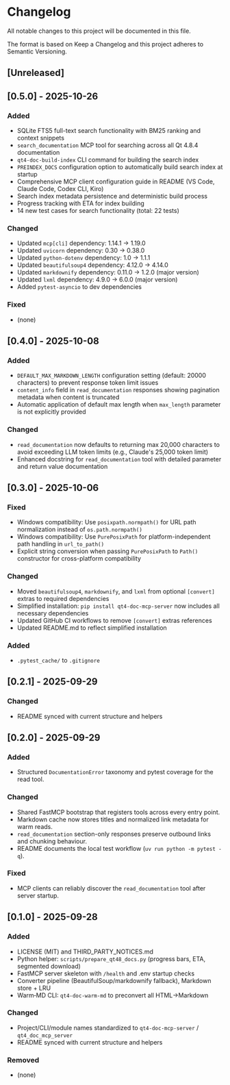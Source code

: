 # Changelog

All notable changes to this project will be documented in this file.

The format is based on Keep a Changelog and this project adheres to Semantic Versioning.

## [Unreleased]

## [0.5.0] - 2025-10-26
### Added
- SQLite FTS5 full-text search functionality with BM25 ranking and context snippets
- `search_documentation` MCP tool for searching across all Qt 4.8.4 documentation
- `qt4-doc-build-index` CLI command for building the search index
- `PREINDEX_DOCS` configuration option to automatically build search index at startup
- Comprehensive MCP client configuration guide in README (VS Code, Claude Code, Codex CLI, Kiro)
- Search index metadata persistence and deterministic build process
- Progress tracking with ETA for index building
- 14 new test cases for search functionality (total: 22 tests)

### Changed
- Updated `mcp[cli]` dependency: 1.14.1 → 1.19.0
- Updated `uvicorn` dependency: 0.30 → 0.38.0
- Updated `python-dotenv` dependency: 1.0 → 1.1.1
- Updated `beautifulsoup4` dependency: 4.12.0 → 4.14.0
- Updated `markdownify` dependency: 0.11.0 → 1.2.0 (major version)
- Updated `lxml` dependency: 4.9.0 → 6.0.0 (major version)
- Added `pytest-asyncio` to dev dependencies

### Fixed
- (none)

## [0.4.0] - 2025-10-08
### Added
- `DEFAULT_MAX_MARKDOWN_LENGTH` configuration setting (default: 20000 characters) to prevent response token limit issues
- `content_info` field in `read_documentation` responses showing pagination metadata when content is truncated
- Automatic application of default max length when `max_length` parameter is not explicitly provided

### Changed
- `read_documentation` now defaults to returning max 20,000 characters to avoid exceeding LLM token limits (e.g., Claude's 25,000 token limit)
- Enhanced docstring for `read_documentation` tool with detailed parameter and return value documentation

## [0.3.0] - 2025-10-06
### Fixed
- Windows compatibility: Use `posixpath.normpath()` for URL path normalization instead of `os.path.normpath()`
- Windows compatibility: Use `PurePosixPath` for platform-independent path handling in `url_to_path()`
- Explicit string conversion when passing `PurePosixPath` to `Path()` constructor for cross-platform compatibility

### Changed
- Moved `beautifulsoup4`, `markdownify`, and `lxml` from optional `[convert]` extras to required dependencies
- Simplified installation: `pip install qt4-doc-mcp-server` now includes all necessary dependencies
- Updated GitHub CI workflows to remove `[convert]` extras references
- Updated README.md to reflect simplified installation

### Added
- `.pytest_cache/` to `.gitignore`

## [0.2.1] - 2025-09-29
### Changed
- README synced with current structure and helpers

## [0.2.0] - 2025-09-29
### Added
- Structured `DocumentationError` taxonomy and pytest coverage for the read tool.

### Changed
- Shared FastMCP bootstrap that registers tools across every entry point.
- Markdown cache now stores titles and normalized link metadata for warm reads.
- `read_documentation` section-only responses preserve outbound links and chunking behaviour.
- README documents the local test workflow (`uv run python -m pytest -q`).

### Fixed
- MCP clients can reliably discover the `read_documentation` tool after server startup.

## [0.1.0] - 2025-09-28
### Added
- LICENSE (MIT) and THIRD_PARTY_NOTICES.md
- Python helper: `scripts/prepare_qt48_docs.py` (progress bars, ETA, segmented download)
- FastMCP server skeleton with `/health` and .env startup checks
- Converter pipeline (BeautifulSoup/markdownify fallback), Markdown store + LRU
- Warm‑MD CLI: `qt4-doc-warm-md` to preconvert all HTML→Markdown

### Changed
- Project/CLI/module names standardized to `qt4-doc-mcp-server` / `qt4_doc_mcp_server`
- README synced with current structure and helpers

### Removed
- (none)
